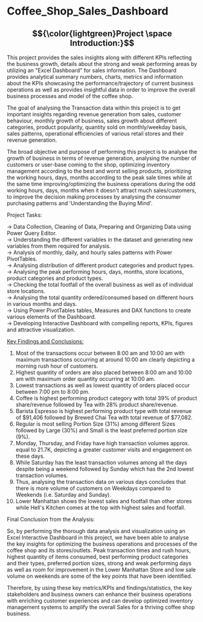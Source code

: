 # Coffee_Shop_Sales_Dashboard

## $${\color{lightgreen}Project \space Introduction:}$$ 

This project provides the sales insights along with different KPIs reflecting the business growth, details about the strong and weak performing areas by utilizing an "Excel Dashboard" for sales information. The Dashboard provides analytical summary numbers, charts, metrics and information about the KPIs showcasing the performance/trajectory of current business operations as well as provides insightful data in order to improve the overall business processes and model of the coffee shop.

The goal of analysing the Transaction data within this project is to get important insights regarding revenue generation from sales, customer behaviour, monthly growth of business, sales growth about different categories, product popularity, quantity sold on monthly/weekday basis, sales patterns, operational efficiencies of various retail stores and their revenue generation.

The broad objective and purpose of performing this project is to analyse the growth of business in terms of revenue generation, analysing the number of customers or user-base coming to the shop, optimizing inventory management according to the best and worst selling products, prioritizing the working hours, days, months according to the peak sale times while at the same time improving/optimizing the business operations during the odd working hours, days, months when it doesn't attract much sales/customers, to improve the decision making processes by analysing the consumer purchasing patterns and 'Understanding the Buying Mind'.

<isn>Project Tasks:</isn>

-> Data Collection, Cleaning of Data, Preparing and Organizing Data using Power Query Editor.<br>
-> Understanding the different variables in the dataset and generating new variables from them required for analysis.<br>
-> Analysis of monthly, daily, and hourly sales patterns with Power PivotTables.<br>
-> Analysing distribution of different product categories and product types.<br>
-> Analysing the peak performing hours, days, months, store locations, product categories and product types.<br>
-> Checking the total footfall of the overall business as well as of individual store locations.<br>
-> Analysing the total quantity ordered/consumed based on different hours in various months and days.<br>
-> Using Power PivotTables tables, Measures and DAX functions to create various elements of the Dashboard.<br>
-> Developing Interactive Dashboard with compelling reports, KPIs, figures and attractive visualization.

<u>Key Findings and Conclusions:</u>

1. Most of the transactions occur between 8:00 am and 10:00 am with maximum transactions occurring at around 10:00 am clearly depicting a morning rush hour of customers.
2. Highest quantity of orders are also placed between 8:00 am and 10:00 am with maximum order quantity occurring at 10:00 am.
3. Lowest transactions as well as lowest quantity of orders placed occur between 7:00 pm to 8:00 pm.
4. Coffee is highest performing product category with total 39% of product share/revenue followed by Tea with 28% product share/revenue.
5. Barista Espresso is highest performing product type with total revenue of $91,406 followed by Brewed Chai Tea with total revenue of $77,082.
6. Regular is most selling Portion Size (31%) among different Sizes followed by Large (30%) and Small is the least preferred portion size (9%).
7. Monday, Thursday, and Friday have high transaction volumes approx. equal to 21.7K, depicting a greater customer visits and engagement on these days.
8. While Saturday has the least transaction volumes among all the days despite being a weekend followed by Sunday which has the 2nd lowest transaction volumes.
9. Thus, analysing the transaction data on various days concludes that there is more volume of customers on Weekdays compared to Weekends (i.e. Saturday and Sunday).
10. Lower Manhattan shows the lowest sales and footfall than other stores while Hell's Kitchen comes at the top with highest sales and footfall.

Final Conclusion from the Analysis:

So, by performing the thorough data analysis and visualization using an Excel Interactive Dashboard in this project, we have been able to analyse the key insights for optimizing the business operations and processes of the coffee shop and its stores/outlets. Peak transaction times and rush hours, highest quantity of items consumed, best performing product categories and their types, preferred portion sizes, strong and weak performing days as well as room for improvement in the Lower Manhattan Store and low sale volume on weekends are some of the key points that have been identified.

Therefore, by using these key metrics/KPIs and findings/statistics, the key stakeholders and business owners can enhance their business operations with enriching customer experiences and can develop optimized inventory management systems to amplify the overall Sales for a thriving coffee shop business.
